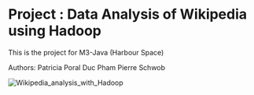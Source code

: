 # Project : Data Analysis of Wikipedia using Hadoop
This is the project for M3-Java (Harbour Space)

Authors: 
Patricia Poral
Duc Pham
Pierre Schwob


![Wikipedia_analysis_with_Hadoop](https://github.com/IAbeteEtMechante/Wikipedia_analysis_with_Hadoop/workflows/Wikipedia_analysis_with_Hadoop/badge.svg)
